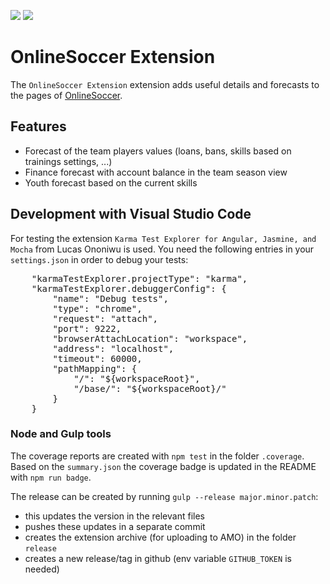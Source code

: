 ![](https://img.shields.io/badge/Coverage-85%25-83A603.svg?style=flat&logoColor=black&color=green&prefix=$coverage$)
![](https://img.shields.io/badge/style-eslint-green)

# OnlineSoccer Extension

The `OnlineSoccer Extension` extension adds useful details and forecasts to the pages of [OnlineSoccer](https://os.ongapo.com).

## Features

- Forecast of the team players values (loans, bans, skills based on trainings settings, ...)
- Finance forecast with account balance in the team season view
- Youth forecast based on the current skills


## Development with Visual Studio Code

For testing the extension `Karma Test Explorer for Angular, Jasmine, and Mocha` from Lucas Ononiwu is used. You need the following entries in your `settings.json` in order to debug your tests:
<pre>
	"karmaTestExplorer.projectType": "karma",
	"karmaTestExplorer.debuggerConfig": {
		"name": "Debug tests",
		"type": "chrome",
		"request": "attach",
		"port": 9222,
		"browserAttachLocation": "workspace",
		"address": "localhost",
		"timeout": 60000,
		"pathMapping": {
			"/": "${workspaceRoot}",
			"/base/": "${workspaceRoot}/"
		}
	}
</pre>

### Node and Gulp tools

The coverage reports are created with `npm test` in the folder `.coverage`. Based on the `summary.json` the coverage badge is updated in the README with `npm run badge`.

The release can be created by running `gulp --release major.minor.patch`:
- this updates the version in the relevant files
- pushes these updates in a separate commit
- creates the extension archive (for uploading to AMO) in the folder `release`
- creates a new release/tag in github (env variable `GITHUB_TOKEN` is needed)
